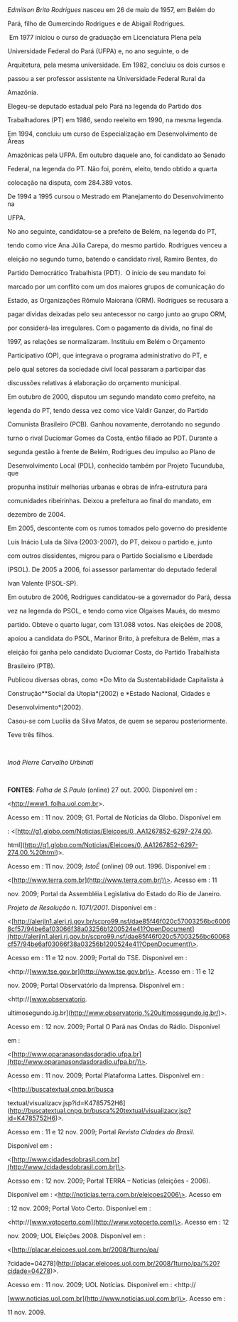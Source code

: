 

 



*Edmilson Brito Rodrigues* nasceu em 26 de maio de 1957, em Belém do

Pará, filho de Gumercindo Rodrigues e de Abigail Rodrigues.



 Em 1977 iniciou o curso de graduação em Licenciatura Plena pela

Universidade Federal do Pará (UFPA) e, no ano seguinte, o de

Arquitetura, pela mesma universidade. Em 1982, concluiu os dois cursos e

passou a ser professor assistente na Universidade Federal Rural da

Amazônia.



Elegeu-se deputado estadual pelo Pará na legenda do Partido dos

Trabalhadores (PT) em 1986, sendo reeleito em 1990, na mesma legenda.



Em 1994, concluiu um curso de Especialização em Desenvolvimento de Áreas

Amazônicas pela UFPA. Em outubro daquele ano, foi candidato ao Senado

Federal, na legenda do PT. Não foi, porém, eleito, tendo obtido a quarta

colocação na disputa, com 284.389 votos.



De 1994 a 1995 cursou o Mestrado em Planejamento do Desenvolvimento na

UFPA.



No ano seguinte, candidatou-se a prefeito de Belém, na legenda do PT,

tendo como vice Ana Júlia Carepa, do mesmo partido. Rodrigues venceu a

eleição no segundo turno, batendo o candidato rival, Ramiro Bentes, do

Partido Democrático Trabalhista (PDT).  O início de seu mandato foi

marcado por um conflito com um dos maiores grupos de comunicação do

Estado, as Organizações Rômulo Maiorana (ORM). Rodrigues se recusara a

pagar dívidas deixadas pelo seu antecessor no cargo junto ao grupo ORM,

por considerá-las irregulares. Com o pagamento da dívida, no final de

1997, as relações se normalizaram. Instituiu em Belém o Orçamento

Participativo (OP), que integrava o programa administrativo do PT, e

pelo qual setores da sociedade civil local passaram a participar das

discussões relativas á elaboração do orçamento municipal.



Em outubro de 2000, disputou um segundo mandato como prefeito, na

legenda do PT, tendo dessa vez como vice Valdir Ganzer, do Partido

Comunista Brasileiro (PCB). Ganhou novamente, derrotando no segundo

turno o rival Duciomar Gomes da Costa, então filiado ao PDT. Durante a

segunda gestão à frente de Belém, Rodrigues deu impulso ao Plano de

Desenvolvimento Local (PDL), conhecido também por Projeto Tucunduba, que

propunha instituir melhorias urbanas e obras de infra-estrutura para

comunidades ribeirinhas. Deixou a prefeitura ao final do mandato, em

dezembro de 2004.



Em 2005, descontente com os rumos tomados pelo governo do presidente

Luís Inácio Lula da Silva (2003-2007), do PT, deixou o partido e, junto

com outros dissidentes, migrou para o Partido Socialismo e Liberdade

(PSOL). De 2005 a 2006, foi assessor parlamentar do deputado federal

Ivan Valente (PSOL-SP).



Em outubro de 2006, Rodrigues candidatou-se a governador do Pará, dessa

vez na legenda do PSOL, e tendo como vice Olgaises Maués, do mesmo

partido. Obteve o quarto lugar, com 131.088 votos. Nas eleições de 2008,

apoiou a candidata do PSOL, Marinor Brito, à prefeitura de Belém, mas a

eleição foi ganha pelo candidato Duciomar Costa, do Partido Trabalhista

Brasileiro (PTB).



Publicou diversas obras, como *Do Mito da Sustentabilidade Capitalista à

Construção**Social da Utopia*(2002) e *Estado Nacional, Cidades e

Desenvolvimento*(2002).



Casou-se com Lucília da Silva Matos, de quem se separou posteriormente.

Teve três filhos.



 



*Inoã Pierre Carvalho Urbinati*



 



**FONTES**: *Folha de S.Paulo* (online) 27 out. 2000. Disponível em :

\<[http://www1. folha.uol.com.br](http://www1.%20folha.uol.com.br/)\>.

Acesso em : 11 nov. 2009; G1. Portal de Notícias da Globo. Disponível em

: \<[http://g1.globo.com/Noticias/Eleicoes/0,,AA1267852-6297-274,00.

html](http://g1.globo.com/Noticias/Eleicoes/0,,AA1267852-6297-274,00.%20html)\>.

Acesso em : 11 nov. 2009; *IstoÉ* (online) 09 out. 1996. Disponível em :

\<[http://www.terra.com.br](http://www.terra.com.br/)\>. Acesso em : 11

nov. 2009; Portal da Assembléia Legislativa do Estado do Rio de Janeiro.

*Projeto de Resolução n. 1071/2001*. Disponível em :

\<[http://alerjln1.alerj.rj.gov.br/scpro99.nsf/dae85f46f020c57003256bc60068cf57/94be6af03066f38a03256b1200524e41?OpenDocument](http://alerjln1.alerj.rj.gov.br/scpro99.nsf/dae85f46f020c57003256bc60068cf57/94be6af03066f38a03256b1200524e41?OpenDocument)\>.

Acesso em : 11 e 12 nov. 2009; Portal do TSE. Disponível em :

\<http://[www.tse.gov.br](http://www.tse.gov.br)\>. Acesso em : 11 e 12

nov. 2009; Portal Observatório da Imprensa. Disponível em :

\<http://[www.observatorio.

ultimosegundo.ig.br](http://www.observatorio.%20ultimosegundo.ig.br/)\>.

Acesso em : 12 nov. 2009; Portal O Pará nas Ondas do Rádio. Disponível

em :

\<[http://www.oparanasondasdoradio.ufpa.br](http://www.oparanasondasdoradio.ufpa.br/)\>.

Acesso em : 11 nov. 2009; Portal Plataforma Lattes. Disponível em :

\<[http://buscatextual.cnpq.br/busca

textual/visualizacv.jsp?id=K4785752H6](http://buscatextual.cnpq.br/busca%20textual/visualizacv.jsp?id=K4785752H6)\>.

Acesso em : 11 e 12 nov. 2009; Portal *Revista Cidades do Brasil*.

Disponível em :

\<[http://www.cidadesdobrasil.com.br](http://www./cidadesdobrasil.com.br)\>.

Acesso em : 12 nov. 2009; Portal TERRA – Notícias (eleições - 2006).

Disponível em : \<http://noticias.terra.com.br/eleicoes2006\>. Acesso em

: 12 nov. 2009; Portal Voto Certo. Disponível em :

\<http://[www.votocerto.com](http://www.votocerto.com)\>. Acesso em : 12

nov. 2009; UOL Eleições 2008. Disponível em :

\<[http://placar.eleicoes.uol.com.br/2008/1turno/pa/

?cidade=04278](http://placar.eleicoes.uol.com.br/2008/1turno/pa/%20?cidade=04278)\>.

Acesso em : 11 nov. 2009; UOL Notícias. Disponível em : \<http://

[www.noticias.uol.com.br](http://www.noticias.uol.com.br)\>. Acesso em :

11 nov. 2009.



 



 



 



 



 



 



 



 

